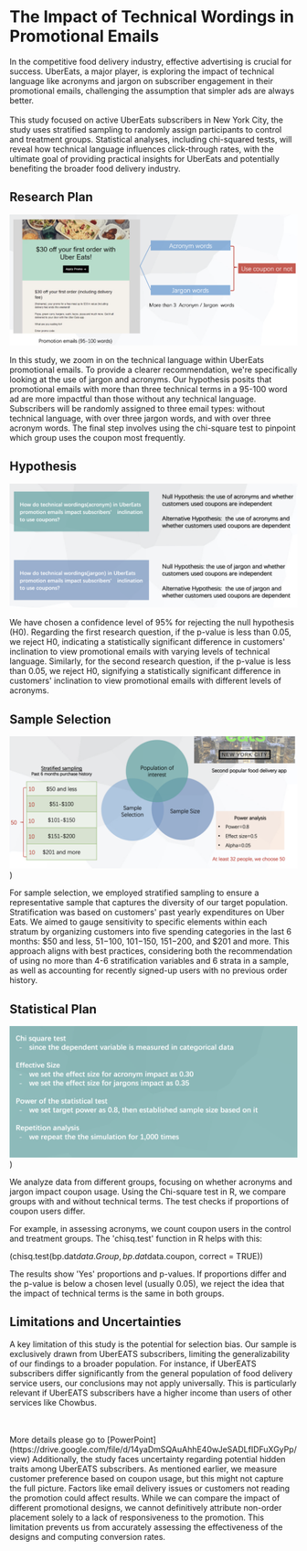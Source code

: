 # The Impact of Technical Wordings in Promotional Emails
In the competitive food delivery industry, effective advertising is crucial for success. UberEats, a major player, is exploring the impact of technical language like acronyms and jargon on subscriber engagement in their promotional emails, challenging the assumption that simpler ads are always better. 
<br>
<br>
This study focused on active UberEats subscribers in New York City, the study uses stratified sampling to randomly assign participants to control and treatment groups. Statistical analyses, including chi-squared tests, will reveal how technical language influences click-through rates, with the ultimate goal of providing practical insights for UberEats and potentially benefiting the broader food delivery industry. 

## Research Plan

![alt text](https://github.com/imkir0513/technical_wordings_in_promotions/blob/master/images/research%20plan_1.png)

In this study, we zoom in on the technical language within UberEats promotional emails. To provide a clearer recommendation, we're specifically looking at the use of jargon and acronyms. Our hypothesis posits that promotional emails with more than three technical terms in a 95-100 word ad are more impactful than those without any technical language. Subscribers will be randomly assigned to three email types: without technical language, with over three jargon words, and with over three acronym words. The final step involves using the chi-square test to pinpoint which group uses the coupon most frequently.



## Hypothesis

![alt text](https://github.com/imkir0513/technical_wordings_in_promotions/blob/master/images/hypothesis.png)

We have chosen a confidence level of 95% for rejecting the null hypothesis (H0). Regarding the first research question, if the p-value is less than 0.05, we reject H0, indicating a statistically significant difference in customers' inclination to view promotional emails with varying levels of technical language. Similarly, for the second research question, if the p-value is less than 0.05, we reject H0, signifying a statistically significant difference in customers' inclination to view promotional emails with different levels of acronyms.

## Sample Selection

![alt text](https://github.com/imkir0513/technical_wordings_in_promotions/blob/master/images/research%20plan_2.png))

For sample selection, we employed stratified sampling to ensure a representative sample that captures the diversity of our target population. Stratification was based on customers' past yearly expenditures on Uber Eats. We aimed to gauge sensitivity to specific elements within each stratum by organizing customers into five spending categories in the last 6 months: $50 and less, $51-$100, $101-$150, $151-$200, and $201 and more. This approach aligns with best practices, considering both the recommendation of using no more than 4-6 stratification variables and 6 strata in a sample, as well as accounting for recently signed-up users with no previous order history.

## Statistical Plan 

![alt text](https://github.com/imkir0513/technical_wordings_in_promotions/blob/master/images/statistical_plans.png))

We analyze data from different groups, focusing on whether acronyms and jargon impact coupon usage. Using the Chi-square test in R, we compare groups with and without technical terms. The test checks if proportions of coupon users differ.

For example, in assessing acronyms, we count coupon users in the control and treatment groups. The 'chisq.test' function in R helps with this:

(chisq.test(bp.dat$data.Group, bp.dat$data.coupon, correct = TRUE))

The results show 'Yes' proportions and p-values. If proportions differ and the p-value is below a chosen level (usually 0.05), we reject the idea that the impact of technical terms is the same in both groups.

## Limitations and Uncertainties

A key limitation of this study is the potential for selection bias. Our sample is exclusively drawn from UberEATS subscribers, limiting the generalizability of our findings to a broader population. For instance, if UberEATS subscribers differ significantly from the general population of food delivery service users, our conclusions may not apply universally. This is particularly relevant if UberEATS subscribers have a higher income than users of other services like Chowbus.

<br>
<br>
More details please go to [PowerPoint](https://drive.google.com/file/d/14yaDmSQAuAhhE40wJeSADLfIDFuXGyPp/view)
Additionally, the study faces uncertainty regarding potential hidden traits among UberEATS subscribers. As mentioned earlier, we measure customer preference based on coupon usage, but this might not capture the full picture. Factors like email delivery issues or customers not reading the promotion could affect results. While we can compare the impact of different promotional designs, we cannot definitively attribute non-order placement solely to a lack of responsiveness to the promotion. This limitation prevents us from accurately assessing the effectiveness of the designs and computing conversion rates.
